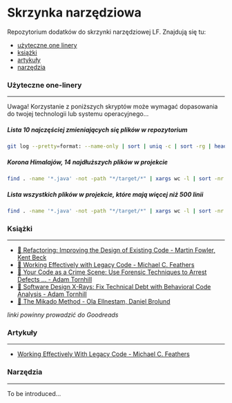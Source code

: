 # Skrzynka narzędziowa

Repozytorium dodatków do skrzynki narzędziowej LF. Znajdują się tu:

* [użyteczne one linery](#użyteczne-one-linery)
* [książki](#książki)
* [artykuły](#artykuły)
* [narzędzia](#narzędzia)


### Użyteczne one-linery
________________________

Uwaga! Korzystanie z poniższych skryptów może wymagać dopasowania do twojej technologii lub systemu operacyjnego...

##### Lista 10 najczęściej zmieniających się plików w repozytorium
```bash
git log --pretty=format: --name-only | sort | uniq -c | sort -rg | head -10
```

##### Korona Himalajów, 14 najdłuższych plików w projekcie
```bash
find . -name '*.java' -not -path "*/target/*" | xargs wc -l | sort -nr | head -n14
```

##### Lista wszystkich plików w projekcie, które mają więcej niż 500 linii
```bash
find . -name '*.java' -not -path "*/target/*" | xargs wc -l | sort -nr | awk '$1 > 500'
```

### Książki
___________

- [📕 Refactoring: Improving the Design of Existing Code - Martin Fowler, Kent Beck](https://www.goodreads.com/book/show/44936.Refactoring)
- [📕 Working Effectively with Legacy Code - Michael C. Feathers](https://www.goodreads.com/book/show/44919.Working_Effectively_with_Legacy_Code)
- [📕 Your Code as a Crime Scene: Use Forensic Techniques to Arrest Defects ... - Adam Tornhill](https://www.goodreads.com/book/show/23627482-your-code-as-a-crime-scene)
- [📕 Software Design X-Rays: Fix Technical Debt with Behavioral Code Analysis - Adam Tornhill](https://www.goodreads.com/book/show/36517037-software-design-x-rays)
- [📕 The Mikado Method - Ola Ellnestam, Daniel Brolund](https://www.goodreads.com/book/show/17974534-the-mikado-method)

*linki powinny prowadzić do Goodreads*

### Artykuły
____________

- [Working Effectively With Legacy Code - Michael C. Feathers](https://debug.to/pdf/Michael%20Feathers%20-%20Working%20Effectively%20With%20Legacy%20Code.pdf)

### Narzędzia
_____________

To be introduced...
